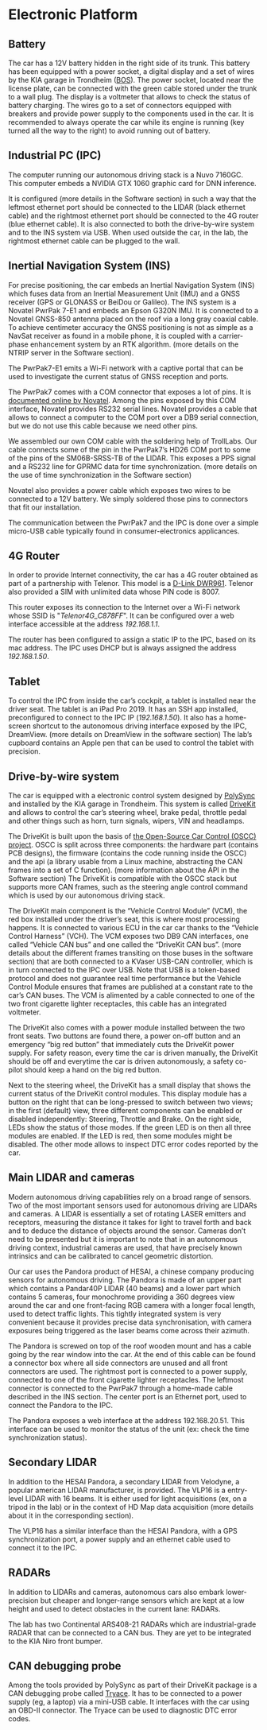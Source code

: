 # Electronic Platform

## Battery

The car has a 12V battery hidden in the right side of its trunk. This battery has been equipped with a power socket, a digital display and a set of wires by the KIA garage in Trondheim \([BOS](https://www.bos.no/)\). The power socket, located near the license plate, can be connected with the green cable stored under the trunk to a wall plug. The display is a voltmeter that allows to check the status of battery charging. The wires go to a set of connectors equipped with breakers and provide power supply to the components used in the car. It is recommended to always operate the car while its engine is running \(key turned all the way to the right\) to avoid running out of battery.

## Industrial PC \(IPC\)

The computer running our autonomous driving stack is a Nuvo 7160GC. This computer embeds a NVIDIA GTX 1060 graphic card for DNN inference.

It is configured \(more details in the Software section\) in such a way that the leftmost ethernet port should be connected to the LIDAR \(black ethernet cable\) and the rightmost ethernet port should be connected to the 4G router \(blue ethernet cable\). It is also connected to both the drive-by-wire system and to the INS system via USB. When used outside the car, in the lab, the rightmost ethernet cable can be plugged to the wall.

## Inertial Navigation System \(INS\)

For precise positioning, the car embeds an Inertial Navigation System \(INS\) which fuses data from an Inertial Measurement Unit \(IMU\) and a GNSS receiver \(GPS or GLONASS or BeiDou or Galileo\). The INS system is a Novatel PwrPak 7-E1 and embeds an Epson G320N IMU. It is connected to a Novatel GNSS-850 antenna placed on the roof via a long gray coaxial cable. To achieve centimeter accuracy the GNSS positioning is not as simple as a NavSat receiver as found in a mobile phone, it is coupled with a carrier-phase enhancement system by an RTK algorithm. \(more details on the NTRIP server in the Software section\).

The PwrPak7-E1 emits a Wi-Fi network with a captive portal that can be used to investigate the current status of GNSS reception and ports.

The PwrPak7 comes with a COM connector that exposes a lot of pins. It is [documented online by Novatel](https://docs.novatel.com/OEM7/Content/Technical_Specs_Receiver/PwrPak7_Connectors.htm). Among the pins exposed by this COM interface, Novatel provides RS232 serial lines. Novatel provides a cable that allows to connect a computer to the COM port over a DB9 serial connection, but we do not use this cable because we need other pins.

We assembled our own COM cable with the soldering help of TrollLabs. Our cable connects some of the pin in the PwrPak7’s HD26 COM port to some of the pins of the SM06B-SRSS-TB of the LIDAR. This exposes a PPS signal and a RS232 line for GPRMC data for time synchronization. \(more details on the use of time synchronization in the Software section\)

Novatel also provides a power cable which exposes two wires to be connected to a 12V battery. We simply soldered those pins to connectors that fit our installation.

The communication between the PwrPak7 and the IPC is done over a simple micro-USB cable typically found in consumer-electronics applicances.

## 4G Router

In order to provide Internet connectivity, the car has a 4G router obtained as part of a partnership with Telenor. This model is a [D-Link DWR961](https://nettbutikk.telenor.no/mobilt-bredbaand/router-aksesspunkt/d-link-ruter-4gplus-dwr961/svart/). Telenor also provided a SIM with unlimited data whose PIN code is 8007.

This router exposes its connection to the Internet over a Wi-Fi network whose SSID is "_Telenor4G\_C878FF_". It can be configured over a web interface accessible at the address _192.168.1.1_.

The router has been configured to assign a static IP to the IPC, based on its mac address. The IPC uses DHCP but is always assigned the address _192.168.1.50_.

## Tablet

To control the IPC from inside the car’s cockpit, a tablet is installed near the driver seat. The tablet is an iPad Pro 2019. It has an SSH app installed, preconfigured to connect to the IPC IP \(_192.168.1.50_\). It also has a home-screen shortcut to the autonomous driving interface exposed by the IPC, DreamView. \(more details on DreamView in the software section\) The lab’s cupboard contains an Apple pen that can be used to control the tablet with precision.

## Drive-by-wire system

The car is equipped with a electronic control system designed by [PolySync](https://polysync.io/) and installed by the KIA garage in Trondheim. This system is called [DriveKit](https://polysync.io/drivekit) and allows to control the car’s steering wheel, brake pedal, throttle pedal and other things such as horn, turn signals, wipers, VIN and headlamps.

The DriveKit is built upon the basis of [the Open-Source Car Control \(OSCC\) project](https://github.com/PolySync/oscc/). OSCC is split across three components: the hardware part \(contains PCB designs\), the firmware \(contains the code running inside the OSCC\) and the api \(a library usable from a Linux machine, abstracting the CAN frames into a set of C function\). \(more information about the API in the Software section\) The DriveKit is compatible with the OSCC stack but supports more CAN frames, such as the steering angle control command which is used by our autonomous driving stack.

The DriveKit main component is the “Vehicle Control Module” \(VCM\), the red box installed under the driver’s seat, this is where most processing happens. It is connected to various ECU in the car car thanks to the “Vehicle Control Harness” \(VCH\). The VCM exposes two DB9 CAN interfaces, one called “Vehicle CAN bus” and one called the “DriveKit CAN bus”. \(more details about the different frames transiting on those buses in the software section\) that are both connected to a KVaser USB-CAN controller, which is in turn connected to the IPC over USB. Note that USB is a token-based protocol and does not guarantee real time performance but the Vehicle Control Module ensures that frames are published at a constant rate to the car’s CAN buses. The VCM is alimented by a cable connected to one of the two front cigarette lighter receptacles, this cable has an integrated voltmeter.

The DriveKit also comes with a power module installed between the two front seats. Two buttons are found there, a power on-off button and an emergency “big red button” that immediately cuts the DriveKit power supply. For safety reason, every time the car is driven manually, the DriveKit should be off and everytime the car is driven autonomously, a safety co-pilot should keep a hand on the big red button.

Next to the steering wheel, the DriveKit has a small display that shows the current status of the DriveKit control modules. This display module has a button on the right that can be long-pressed to switch between two views; in the first \(default\) view, three different components can be enabled or disabled independently: Steering, Throttle and Brake. On the right side, LEDs show the status of those modes. If the green LED is on then all three modules are enabled. If the LED is red, then some modules might be disabled. The other mode allows to inspect DTC error codes reported by the car.

## Main LIDAR and cameras

Modern autonomous driving capabilities rely on a broad range of sensors. Two of the most important sensors used for autonomous driving are LIDARs and cameras. A LIDAR is essentially a set of rotating LASER emitters and receptors, measuring the distance it takes for light to travel forth and back and to deduce the distance of objects around the sensor. Cameras don’t need to be presented but it is important to note that in an autonomous driving context, industrial cameras are used, that have precisely known intrinsics and can be calibrated to cancel geometric distortion.

Our car uses the Pandora product of HESAI, a chinese company producing sensors for autonomous driving. The Pandora is made of an upper part which contains a Pandar40P LIDAR \(40 beams\) and a lower part which contains 5 cameras, four monochrome providing a 360 degrees view around the car and one front-facing RGB camera with a longer focal length, used to detect traffic lights. This tightly integrated system is very convenient because it provides precise data synchronisation, with camera exposures being triggered as the laser beams come across their azimuth.

The Pandora is screwed on top of the roof wooden mount and has a cable going by the rear window into the car. At the end of this cable can be found a connector box where all side connectors are unused and all front connectors are used. The rightmost port is connected to a power supply, connected to one of the front cigarette lighter receptacles. The leftmost connector is connected to the PwrPak7 through a home-made cable described in the INS section. The center port is an Ethernet port, used to connect the Pandora to the IPC.

The Pandora exposes a web interface at the address 192.168.20.51. This interface can be used to monitor the status of the unit \(ex: check the time synchronization status\).

## Secondary LIDAR

In addition to the HESAI Pandora, a secondary LIDAR from Velodyne, a popular american LIDAR manufacturer, is provided. The VLP16 is a entry-level LIDAR with 16 beams. It is either used for light acquisitions \(ex, on a tripod in the lab\) or in the context of HD Map data acquisition \(more details about it in the corresponding section\).

The VLP16 has a similar interface than the HESAI Pandora, with a GPS synchronization port, a power supply and an ethernet cable used to connect it to the IPC.

## RADARs

In addition to LIDARs and cameras, autonomous cars also embark lower-precision but cheaper and longer-range sensors which are kept at a low height and used to detect obstacles in the current lane: RADARs.

The lab has two Continental ARS408-21 RADARs which are industrial-grade RADAR that can be connected to a CAN bus. They are yet to be integrated to the KIA Niro front bumper.

## CAN debugging probe

Among the tools provided by PolySync as part of their DriveKit package is a CAN debugging probe called [Tryace](https://www.amazon.com/TryAce-Diagnostic-Universal-OBD2-Scanners/dp/B079GS91BG). It has to be connected to a power supply \(eg, a laptop\) via a mini-USB cable. It interfaces with the car using an OBD-II connector. The Tryace can be used to diagnostic DTC error codes.



